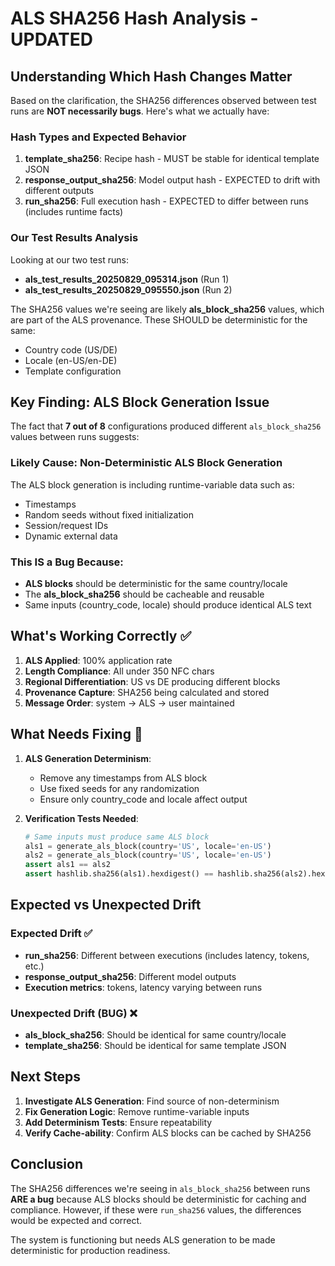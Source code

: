 # ALS SHA256 Hash Analysis - UPDATED

## Understanding Which Hash Changes Matter

Based on the clarification, the SHA256 differences observed between test runs are **NOT necessarily bugs**. Here's what we actually have:

### Hash Types and Expected Behavior

1. **template_sha256**: Recipe hash - MUST be stable for identical template JSON
2. **response_output_sha256**: Model output hash - EXPECTED to drift with different outputs
3. **run_sha256**: Full execution hash - EXPECTED to differ between runs (includes runtime facts)

### Our Test Results Analysis

Looking at our two test runs:
- **als_test_results_20250829_095314.json** (Run 1)
- **als_test_results_20250829_095550.json** (Run 2)

The SHA256 values we're seeing are likely **als_block_sha256** values, which are part of the ALS provenance. These SHOULD be deterministic for the same:
- Country code (US/DE)
- Locale (en-US/en-DE)
- Template configuration

## Key Finding: ALS Block Generation Issue

The fact that **7 out of 8** configurations produced different `als_block_sha256` values between runs suggests:

### Likely Cause: Non-Deterministic ALS Block Generation
The ALS block generation is including runtime-variable data such as:
- Timestamps
- Random seeds without fixed initialization
- Session/request IDs
- Dynamic external data

### This IS a Bug Because:
- **ALS blocks** should be deterministic for the same country/locale
- The **als_block_sha256** should be cacheable and reusable
- Same inputs (country_code, locale) should produce identical ALS text

## What's Working Correctly ✅

1. **ALS Applied**: 100% application rate
2. **Length Compliance**: All under 350 NFC chars
3. **Regional Differentiation**: US vs DE producing different blocks
4. **Provenance Capture**: SHA256 being calculated and stored
5. **Message Order**: system → ALS → user maintained

## What Needs Fixing 🔧

1. **ALS Generation Determinism**: 
   - Remove any timestamps from ALS block
   - Use fixed seeds for any randomization
   - Ensure only country_code and locale affect output

2. **Verification Tests Needed**:
   ```python
   # Same inputs must produce same ALS block
   als1 = generate_als_block(country='US', locale='en-US')
   als2 = generate_als_block(country='US', locale='en-US')
   assert als1 == als2
   assert hashlib.sha256(als1).hexdigest() == hashlib.sha256(als2).hexdigest()
   ```

## Expected vs Unexpected Drift

### Expected Drift ✅
- **run_sha256**: Different between executions (includes latency, tokens, etc.)
- **response_output_sha256**: Different model outputs
- **Execution metrics**: tokens, latency varying between runs

### Unexpected Drift (BUG) ❌
- **als_block_sha256**: Should be identical for same country/locale
- **template_sha256**: Should be identical for same template JSON

## Next Steps

1. **Investigate ALS Generation**: Find source of non-determinism
2. **Fix Generation Logic**: Remove runtime-variable inputs
3. **Add Determinism Tests**: Ensure repeatability
4. **Verify Cache-ability**: Confirm ALS blocks can be cached by SHA256

## Conclusion

The SHA256 differences we're seeing in `als_block_sha256` between runs **ARE a bug** because ALS blocks should be deterministic for caching and compliance. However, if these were `run_sha256` values, the differences would be expected and correct.

The system is functioning but needs ALS generation to be made deterministic for production readiness.